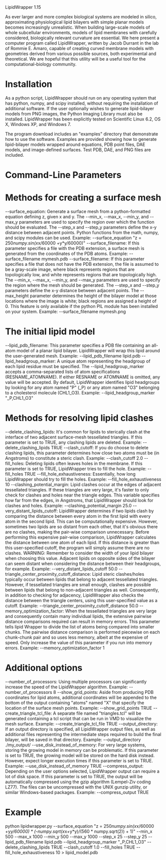 LipidWrapper 1.15

As ever larger and more complex biological systems are modeled in 
silico, approximating physiological lipid bilayers with simple 
planar models becomes increasingly unrealistic. When building 
large-scale models of whole subcellular environments, models of 
lipid membranes with carefully considered, biologically relevant 
curvature are essential. We here present a computer program called
LipidWrapper, written by Jacob Durrant in the lab of Rommie E. Amaro,
capable of creating curved membrane models with geometries derived
from various possible sources, both experimental and theoretical. We
are hopeful that this utility will be a useful tool for the
computational-biology community.

Installation
============
As a python script, LipidWrapper should run on any operating system
that has python, numpy, and scipy installed, without requiring the
installation of additional software. If the user optionally wishes 
to generate lipid-bilayer models from PNG images, the Python Imaging 
Library must also be installed. LipidWrapper has been explicitly 
tested on Scientific Linux 6.2, OS X, Windows XP, and Windows 7.

The program download includes an "examples" directory that demonstrate 
how to use the software. Examples are provided showing how to generate 
lipid-bilayer models wrapped around equations, PDB point files, DAE 
models, and image-defined surfaces. Test PDB, DAE, and PNG files are 
included.

Command-Line Parameters
=======================

Methods for creating a surface mesh
===================================

--surface_equation: Generate a surface mesh from a python-formatted
      equation defining z, given x and y. The --min_x, --max_x,
      --min_y, and --max_y parameters are used to specify the region
      over which the function should be evaluated. The --step_x and
      --step_y parameters define the x-y distance between adjacent
      points. Python functions from the math, numpy, and scipy modules
      can be used. Example: --surface_equation "z =
      250*numpy.sin(x*x/60000 +y*y/60000)"
--surface_filename: If this parameter specifies a file with the PDB
      extension, a surface mesh is generated from the coordinates of
      the PDB atoms. Example: --surface_filename mymesh.pdb
--surface_filename: If this parameter specifies a file that does not
      have the PDB extension, the file is assumed to be a gray-scale
      image, where black represents regions that are topologically
      low, and white represents regions that are topologically high.
      The --min_x, --max_x, --min_y, and --max_y parameters are used
      to specify the region where the mesh should be generated. The
      --step_x and --step_y parameters define the x-y distance between
      adjacent points. The --max_height parameter determines the
      height of the bilayer model at those locations where the image
      is white; black regions are assigned a height of 0. This feature
      is only available if the python PIL module has been installed on
      your system. Example: --surface_filename mymesh.png

The initial lipid model
=======================

--lipid_pdb_filename: This parameter specifies a PDB file containing
      an all-atom model of a planar lipid bilayer. LipidWrapper will
      wrap this lipid around the user-generated mesh. Example:
      --lipid_pdb_filename lipid.pdb
--lipid_headgroup_marker: A unique atom representing the headgroup of
      each lipid residue must be specified. The
      --lipid_headgroup_marker accepts a comma-separated lists of atom
      specifications (RESNAME_ATOMNAME). If either RESNAME or ATOMNAME
      is omitted, any value will be accepted. By default, LipidWrapper
      identifies lipid headgroups by looking for any atom named "P"
      (_P) or any atom named "O3" belonging to a cholesterol molecule
      (CHL1_O3). Example: --lipid_headgroup_marker "_P,CHL1_O3"

Methods for resolving lipid clashes
===================================

--delete_clashing_lipids: It's common for lipids to sterically clash
      at the interface of two adjacent surface-mesh tessellated
      triangles. If this parameter is set to TRUE, any clashing lipids
      are deleted. Example: --delete_clashing_lipids TRUE
--clash_cutoff: If you do choose to delete clashing lipids, this
      parameter determines how close two atoms must be (in Angstroms)
      to constitute a steric clash. Example: --clash_cutoff 2.0
--fill_holes: Deleting lipids often leaves holes in the membrane. If
      this parameter is set to TRUE, LipidWrapper tries to fill the
      hole. Example: --fill_holes TRUE
--fill_hole_exhaustiveness: Essentially, how long LipidWrapper should
      try to fill the holes. Example: --fill_hole_exhaustiveness 10
--clashing_potential_margin: Lipid clashes occur at the edges of
      adjacent tessellated triangles. If these triangles are very
      large, it's faster to only check for clashes and holes near the
      triangle edges. This variable specifies how far from the edges,
      in Angstroms, that LipidWrapper should look for clashes and
      holes. Example: --clashing_potential_margin 25.0
--very_distant_lipids_cutoff: LipidWrapper determines if two lipids
      clash by comparing the distance between every atom in the first
      lipid with every atom in the second lipid. This can be
      computationally expensive. However, sometimes two lipids are so
      distant from each other, that it's obvious there are no clashes,
      making the pair-wise comparison unnecessary. Before performing
      this expensive pair-wise comparison, LipidWrapper calculates the
      distance between one atom of each lipid. If this distance is
      greater than this user-specified cutoff, the program will simply
      assume there are no clashes. WARNING: Remember to consider the
      width of your lipid bilayer when choosing this value. Adjacent
      lipids on opposite sides of the bilayer can seem distant when
      considering the distance between their headgroups, for example.
      Example: --very_distant_lipids_cutoff 50.0
--triangle_center_proximity_cutoff_distance: Lipid steric
      clashes/holes typically occur between lipids that belong to
      adjacent tessellated triangles. However, if tessellated
      triangles are small enough, clashes are possible between lipids
      that belong to non-adjacent triangles as well. Consequently, in
      addition to checking for adjacency, LipidWrapper also checks the
      distance between the triangle centers, using this user-specified
      value as a cutoff. Example:
      --triangle_center_proximity_cutoff_distance 50.0
--memory_optimization_factor: When the tessellated triangles are very
      large and consequently contain many individual lipids, the
      extensive pairwise distance comparisons required can result in
      memory errors. This parameter tells lipid Wrapper to divide the
      list of atoms being compared into smaller chunks. The pairwise
      distance comparison is performed piecewise on each chunk-chunk
      pair and so uses less memory, albeit at the expensive of speed.
      Only increase the value of this parameter if you run into memory
      errors. Example: --memory_optimization_factor 1

Additional options
==================

--number_of_processors: Using multiple processors can significantly
      increase the speed of the LipidWrapper algorithm. Example:
      --number_of_processors 8
--show_grid_points: Aside from producing PDB coordinates for lipid
      atoms, additional coordinates will be appended to the bottom of
      the output containing "atoms" named "X" that specify the
      location of the surface mesh points. Example: --show_grid_points
      TRUE
--create_triangle_tcl_file: A separate file named "triangles.tcl" will
      be generated containing a tcl script that can be run in VMD to
      visualize the mesh surface. Example: --create_triangle_tcl_file
      TRUE
--output_directory: If an output directory is specified, all
      LipidWrapper output files, as well as additional files
      representing the intermediate steps required to build the final
      bilayer, will be saved in that directory. Example:
      --output_directory ./my_output/
--use_disk_instead_of_memory: For very large systems, storing the
      growing model in memory can be problematic. If this parameter is
      set to TRUE, the growing model will be stored on the hard disk
      instead. However, expect longer execution times if this
      parameter is set to TRUE. Example: --use_disk_instead_of_memory
      TRUE
--compress_output: Depending on the user options selected,
      LipidWrapper output can require a lot of disk space. If this
      parameter is set to TRUE, the output will be automatically
      compressed using the gzip algorithm (Lempel-Ziv coding LZ77).
      The files can be uncompressed with the UNIX gunzip utility, or
      similar Windows-based packages. Example: --compress_output TRUE

Example
=======

python lipidwrapper.py --surface_equation "z = 250*numpy.sin(x*x/60000
      +y*y/60000) * (-numpy.sqrt(x*x+y*y)/(560 * numpy.sqrt(2)) + 1)"
      --min_x 500 --max_x 1000 --min_y 500 --max_y 1000 --step_x 25
      --step_y 25 --lipid_pdb_filename lipid.pdb
      --lipid_headgroup_marker "_P,CHL1_O3" --delete_clashing_lipids
      TRUE --clash_cutoff 1.0 --fill_holes TRUE
      --fill_hole_exhaustiveness 10 > lipid_model.pdb

